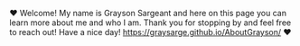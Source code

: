 ❤️ Welcome! My name is Grayson Sargeant and here on this page you can learn more about me and who I am. Thank you for stopping by and feel free to reach out! Have a nice day! https://graysarge.github.io/AboutGrayson/ ❤️